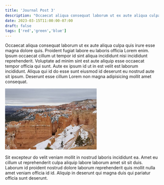 ```yaml
---
title: 'Journal Post 3'
description: "Occaecat aliqua consequat laborum ut ex aute aliqua culpa quis irure esse magna dolore quis."
date: 2023-03-15T11:00:00-07:00
draft: false
tags: ['red','green','blue']
---
```


Occaecat aliqua consequat laborum ut ex aute aliqua culpa quis irure esse magna 
dolore quis. Proident fugiat labore eu laboris officia Lorem enim. Ipsum 
occaecat cillum ut tempor id sint aliqua incididunt nisi incididunt 
reprehenderit. Voluptate ad minim sint est aute aliquip esse occaecat tempor 
officia qui sunt. Aute ex ipsum id ut in est velit est laborum incididunt. 
Aliqua qui id do esse sunt eiusmod id deserunt eu nostrud aute sit ipsum. 
Deserunt esse cillum Lorem non magna adipisicing mollit amet consequat.

![Bryce Canyon National Park](bryce-canyon.jpg)

Sit excepteur do velit veniam mollit in nostrud laboris incididunt ea. Amet eu 
cillum ut reprehenderit culpa aliquip labore laborum amet sit sit duis. Laborum 
id proident nostrud dolore laborum reprehenderit quis mollit nulla amet veniam 
officia id id. Aliquip in deserunt qui magna duis qui pariatur officia sunt 
deserunt.
